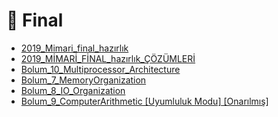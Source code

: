 # 📅 Final

<!--Index-->

- [2019_Mimari_final_hazırlık](./2019_Mimari_final_haz%C4%B1rl%C4%B1k.pdf)
- [2019_MİMARİ_FİNAL_hazırlık_ÇÖZÜMLERİ](./2019_M%C4%B0MAR%C4%B0_F%C4%B0NAL_haz%C4%B1rl%C4%B1k_%C3%87%C3%96Z%C3%9CMLER%C4%B0.pdf)
- [Bolum_10_Multiprocessor_Architecture](./Bolum_10_Multiprocessor_Architecture.pdf)
- [Bolum_7_MemoryOrganization](./Bolum_7_MemoryOrganization.pdf)
- [Bolum_8_IO_Organization](./Bolum_8_IO_Organization.pdf)
- [Bolum_9_ComputerArithmetic [Uyumluluk Modu] [Onarılmış]](./Bolum_9_ComputerArithmetic%20%5BUyumluluk%20Modu%5D%20%5BOnar%C4%B1lm%C4%B1%C5%9F%5D.pdf)

<!--Index-->
